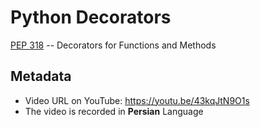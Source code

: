 # Python Decorators

[PEP 318](https://www.python.org/dev/peps/pep-0318/) -- Decorators for Functions and Methods

## Metadata

*  Video URL on YouTube: https://youtu.be/43kqJtN9O1s
*  The video is recorded in **Persian** Language
